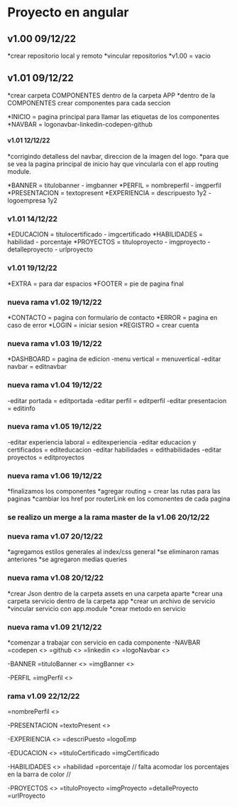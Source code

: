 # Proyecto en angular

## v1.00 09/12/22
*crear repositorio local y remoto
*vincular repositorios
*v1.00 = vacio

## v1.01 09/12/22
*crear carpeta COMPONENTES dentro de la carpeta APP
*dentro de la COMPONENTES crear componentes para cada seccion

*INICIO = pagina principal para llamar las etiquetas de los componentes
*NAVBAR = logonavbar-linkedin-codepen-github

#### v1.01 12/12/22
*corrigindo detalless del navbar, direccion de la imagen del logo.
*para que se vea la pagina principal de inicio hay que vincularla con el app routing module.

*BANNER = titulobanner - imgbanner
*PERFIL = nombreperfil - imgperfil
*PRESENTACION = textopresent
*EXPERIENCIA = descripuesto 1y2 - logoempresa 1y2

### v1.01 14/12/22
*EDUCACION = titulocertificado - imgcertificado
*HABILIDADES = habilidad - porcentaje
*PROYECTOS = tituloproyecto - imgproyecto - detalleproyecto - urlproyecto

### v1.01 19/12/22
*EXTRA = para dar espacios
*FOOTER = pie de pagina final

### nueva rama v1.02 19/12/22
*CONTACTO = pagina con formulario de contacto
*ERROR = pagina en caso de error
*LOGIN = iniciar sesion
*REGISTRO = crear cuenta

### nueva rama v1.03 19/12/22
*DASHBOARD = pagina de edicion
-menu vertical = menuvertical
-editar navbar = editnavbar

### nueva rama v1.04 19/12/22
-editar portada = editportada
-editar perfil = editperfil
-editar presentacion = editinfo

### nueva rama v1.05 19/12/22
-editar experiencia laboral = editexperiencia
-editar educacion y certificados = editeducacion
-editar habilidades = edithabilidades
-editar proyectos = editproyectos

### nueva rama v1.06 19/12/22
*finalizamos los componentes
*agregar routing = crear las rutas para las paginas
*cambiar los href por routerLink en los comonentes de cada pagina

### se realizo un merge a la rama master de la v1.06 20/12/22

### nueva rama v1.07 20/12/22
*agregamos estilos generales al index/css general
*se eliminaron ramas anteriores
*se agregaron medias queries

### nueva rama v1.08 20/12/22
*crear Json dentro de la carpeta assets en una carpeta aparte
*crear una carpeta servicio dentro de la carpeta app
*crear un archivo de servicio
*vincular servicio con app.module
*crear metodo en servicio

### nueva rama v1.09 21/12/22
*comenzar a trabajar con servicio en cada componente
-NAVBAR 
=codepen <<dato simple>>
=github <<dato simple>>
=linkedin <<dato simple>>
=logoNavbar <<dato simple>>

-BANNER
=tituloBanner <<dato simple>>
=imgBanner <<dato simple>>

-PERFIL
=imgPerfil <<dato simple>>

### rama v1.09 22/12/22
=nombrePerfil <<dato simple>>

-PRESENTACION
=textoPresent <<dato simple>>

-EXPERIENCIA <<ARRAY>>
=descriPuesto
=logoEmp

-EDUCACION <<ARRAY>>
=tituloCertificado
=imgCertificado

-HABILIDADES <<ARRAY>>
=habilidad
=porcentaje // falta acomodar los porcentajes en la barra de color //

-PROYECTOS <<ARRAY>>
=tituloProyecto
=imgProyecto
=detalleProyecto
=urlProyecto











